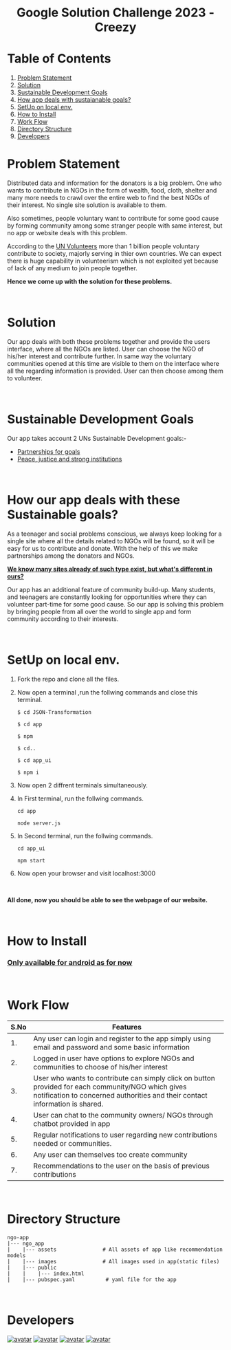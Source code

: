 # <div align="center"> Google Solution Challenge 2023 - Creezy</div>

# Table of Contents
1. [ Problem Statement ](#problemstatement)
2. [ Solution ](#solution)
3. [ Sustainable Development Goals ](#goals)
4. [ How app deals with sustaianable goals? ](#deal)
5. [ SetUp on local env. ](#setup)
6. [How to Install](#install)
7. [Work Flow](#workflow)
8. [ Directory Structure ](#structure)
9. [Developers](#developers)

<a name="problemstatement"></a>
# Problem Statement
Distributed data and information for the donators is a big problem. One who wants to contribute in NGOs in the form of wealth, food, cloth, shelter and many more needs to crawl over the entire web to find the best NGOs of their interest. No single site solution is available to them. 

Also sometimes, people voluntary want to contribute for some good cause by forming community among some stranger people with same interest, but no app or website deals with this problem.

According to the <a href="https://www.unv.org/power-volunteerism">UN Volunteers</a> more than 1 billion people voluntary contribute to society, majorly serving in thier own countries. We can expect there is huge capability in volunteerism which is not exploited yet because of lack of any medium to join people together.

<b>Hence we come up with the solution for these problems.</b>

<br>

<a name="solution"></a>
# Solution
Our app deals with both these problems together and provide the users interface, where all the NGOs are listed. User can choose the NGO of his/her interest and contribute further. In same way the voluntary communities opened at this time are visible to them on the interface where all the regarding information is provided. User can then choose among them to volunteer. 

<br>

<a name="goals"></a>
# Sustainable Development Goals
Our app takes account 2 UNs Sustainable Development goals:-
<ul>
<li><a href="https://sdgs.un.org/goals/goal17">Partnerships for goals</a></li>
<li><a href="https://sdgs.un.org/goals/goal16">Peace, justice and strong institutions</a></li>
</ul>

<br>

<a name="deal"></a>
# How our app deals with these Sustainable goals?
As a teenager and social problems conscious, we always keep looking for a single site where all the details related to NGOs will be found, so it will be easy for us to contribute and donate. With the help of this we make partnerships among the donators and NGOs.

<b><u> We know many sites already of such type exist, but what's different in ours? </u></b>

Our app has an additional feature of community build-up. Many students, and teenagers are constantly looking for opportunities where they can volunteer part-time for some good cause. So our app is solving this problem by bringing people from all over the world to single app and form community according to their interests.

<br>

<a name="setup"></a>
# SetUp on local env.
1. Fork the repo and clone all the files.
2. Now open a terminal ,run the follwing commands and close this terminal.

    ```
    $ cd JSON-Transformation
    ```
    ``` 
    $ cd app
    ```
    ```
    $ npm
     ```
    ```
    $ cd..
    ```
    ``` 
    $ cd app_ui
    ```
    ```
    $ npm i
    ```
3. Now open 2 diffrent terminals simultaneously.
4. In First terminal, run the follwing commands.
    ```
    cd app
    ```
    ```
    node server.js
    ```
5. In Second terminal, run the follwing commands.
    ```
    cd app_ui
    ```
    ```
    npm start
    ```
6. Now open your browser and visit localhost:3000

<br>

<b>All done, now you should be able to see the webpage of our website.</b>

<br>

<a name="install"></a>
# How to Install


<h3><u>Only available for android as for now</u></h3>
<br>

<a name="workflow"></a>
# Work Flow
|   S.No        |   Features        |
|   --------    |   -------------   |
|    1.         | Any user can login and register to the app simply using email and password and some basic information                  |
| 2.    | Logged in user have options to explore NGOs and communities to choose of his/her interest |
| 3. | User who wants to contribute can simply click on button provided for each community/NGO which gives notification to concerned authorities and their contact information is shared.   |
| 4. | User can chat to the community owners/ NGOs through chatbot provided in app |
| 5. | Regular notifications to user regarding new contributions needed or communities. |
| 6. | Any user can themselves too create community | 
| 7. | Recommendations to the user on the basis of previous contributions |

<br>

<a name="structure"></a>
# Directory Structure
```
ngo-app
|--- ngo_app
|    |--- assets               # All assets of app like recommendation models
|    |--- images               # All images used in app(static files) 
|    |--- public
|    |    |--- index.html
|    |--- pubspec.yaml          # yaml file for the app
```

<br>

<a name="developers"></a>
# Developers
<a href="https://github.com/Ayush0316">![avatar](https://images.weserv.nl/?url=avatars.githubusercontent.com/u/95131125?v=4&h=80&w=80&fit=cover&mask=circle&maxage=7d)</a>
<a href="https://github.com/Sehaj-kahlon/">![avatar](https://images.weserv.nl/?url=avatars.githubusercontent.com/u/114355575?v=4&h=80&w=80&fit=cover&mask=circle&maxage=7d)</a>
<a href="https://github.com/Sar-thak-3">![avatar](https://images.weserv.nl/?url=avatars.githubusercontent.com/u/100359818?v=4&h=80&w=80&fit=cover&mask=circle&maxage=7d)</a>
<a href="https://github.com/NamanGoyal9102">![avatar](https://images.weserv.nl/?url=avatars.githubusercontent.com/u/122034533?v=4&h=80&w=80&fit=cover&mask=circle&maxage=7d)</a>
